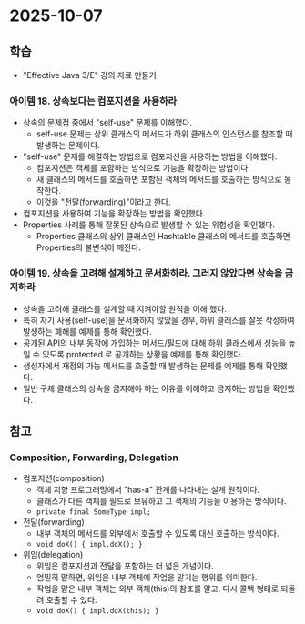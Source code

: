 # 2025-10-07

## 학습

- "Effective Java 3/E" 강의 자료 만들기
    

### 아이템 18. 상속보다는 컴포지션을 사용하라

- 상속의 문제점 중에서 "self-use" 문제를 이해했다.
  - self-use 문제는 상위 클래스의 메서드가 하위 클래스의 인스턴스를 참조할 때 발생하는 문제이다.
- "self-use" 문제를 해결하는 방법으로 컴포지션을 사용하는 방법을 이해했다.
  - 컴포지션은 객체를 포함하는 방식으로 기능을 확장하는 방법이다.
  - 새 클래스의 메서드를 호출하면 포함된 객체의 메서드를 호출하는 방식으로 동작한다.
  - 이것을 "전달(forwarding)"이라고 한다.
- 컴포지션을 사용하여 기능을 확장하는 방법을 확인했다.
- Properties 사례를 통해 잘못된 상속으로 발생할 수 있는 위험성을 확인했다.
  - Properties 클래스의 상위 클래스인 Hashtable 클래스의 메서드를 호출하면 Properties의 불변식이 깨진다.

### 아이템 19. 상속을 고려해 설계하고 문서화하라. 그러지 않았다면 상속을 금지하라

- 상속을 고려해 클래스를 설계할 때 지켜야할 원칙을 이해 했다.
- 특히 자기 사용(self-use)을 문서화하지 않았을 경우, 하위 클래스를 잘못 작성하여 발생하는 폐해를 예제를 통해 확인했다.
- 공개된 API의 내부 동작에 개입하는 메서드/필드에 대해 하위 클래스에서 성능을 높일 수 있도록 protected 로 공개하는 상황을 예제를 통해 확인했다.
- 생성자에서 재정의 가능 메서드를 호출할 때 발생하는 문제를 예제를 통해 확인했다.
- 일반 구체 클래스의 상속을 금지해야 하는 이유를 이해하고 금지하는 방법을 확인했다.

## 참고

### Composition, Forwarding, Delegation 

- 컴포지션(composition) 
  - 객체 지향 프로그래밍에서 "has-a" 관계를 나타내는 설계 원칙이다.
  - 클래스가 다른 객체를 필드로 보유하고 그 객체의 기능을 이용하는 방식이다.
  - `private final SomeType impl;`
- 전달(forwarding)
  - 내부 객체의 메서드를 외부에서 호출할 수 있도록 대신 호출하는 방식이다.
  - `void doX() { impl.doX(); }`
- 위임(delegation)
  - 위임은 컴포지션과 전달을 포함하는 더 넓은 개념이다.
  - 엄밀히 말하면, 위임은 내부 객체에 작업을 맡기는 행위를 의미한다.
  - 작업을 맡은 내부 객체는 외부 객체(this)의 참조를 알고, 다시 콜백 형태로 되돌려 호출할 수 있다.
  - `void doX() { impl.doX(this); }`